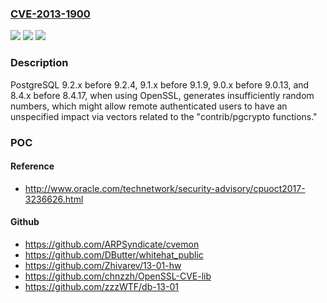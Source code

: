 ### [CVE-2013-1900](https://cve.mitre.org/cgi-bin/cvename.cgi?name=CVE-2013-1900)
![](https://img.shields.io/static/v1?label=Product&message=n%2Fa&color=blue)
![](https://img.shields.io/static/v1?label=Version&message=n%2Fa&color=blue)
![](https://img.shields.io/static/v1?label=Vulnerability&message=n%2Fa&color=brighgreen)

### Description

PostgreSQL 9.2.x before 9.2.4, 9.1.x before 9.1.9, 9.0.x before 9.0.13, and 8.4.x before 8.4.17, when using OpenSSL, generates insufficiently random numbers, which might allow remote authenticated users to have an unspecified impact via vectors related to the "contrib/pgcrypto functions."

### POC

#### Reference
- http://www.oracle.com/technetwork/security-advisory/cpuoct2017-3236626.html

#### Github
- https://github.com/ARPSyndicate/cvemon
- https://github.com/DButter/whitehat_public
- https://github.com/Zhivarev/13-01-hw
- https://github.com/chnzzh/OpenSSL-CVE-lib
- https://github.com/zzzWTF/db-13-01

